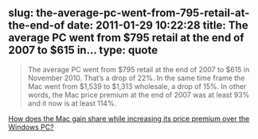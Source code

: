 slug: the-average-pc-went-from-795-retail-at-the-end-of
date: 2011-01-29 10:22:28
title: The average PC went from $795 retail at the end of 2007 to $615 in...
type: quote
---

> The average PC went from $795 retail at the end of 2007 to $615 in November 2010. That’s a drop of 22%. In the same time frame the Mac went from $1,539 to $1,313 wholesale, a drop of 15%. In other words, the Mac price premium at the end of 2007 was at least 93% and it now is at least 114%.

[How does the Mac gain share while increasing its price premium over the Windows PC?](http://www.asymco.com/2011/01/24/how-does-the-mac-gain-share-while-increasing-its-price-premium-over-the-windows-pc/)
